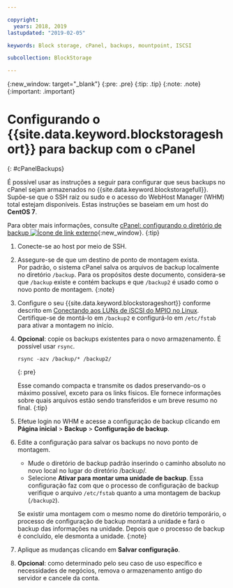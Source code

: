 ```yaml
---

copyright:
  years: 2018, 2019
lastupdated: "2019-02-05"

keywords: Block storage, cPanel, backups, mountpoint, ISCSI

subcollection: BlockStorage

---
```

{:new_window: target="_blank"}
{:pre: .pre}
{:tip: .tip}
{:note: .note}
{:important: .important}

# Configurando o {{site.data.keyword.blockstorageshort}} para backup com o cPanel
{: #cPanelBackups}

É possível usar as instruções a seguir para configurar que seus backups no cPanel sejam
armazenados no {{site.data.keyword.blockstoragefull}}. Supõe-se que o SSH raiz ou
sudo e o acesso do WebHost Manager (WHM) total estejam disponíveis. Estas instruções se baseiam em um host do **CentOS 7**.

Para obter mais informações, consulte [cPanel: configurando o diretório de backup ![Ícone de link externo](../../icons/launch-glyph.svg "Ícone de link externo")](https://docs.cpanel.net/display/68Docs/Backup+Configuration#BackupConfiguration-ConfigureBackupDirectory){:new_window}.
{:tip}

1. Conecte-se ao host por meio de SSH.

2. Assegure-se de que um destino de ponto de montagem exista. <br />
   Por padrão, o sistema cPanel salva os arquivos de backup localmente no diretório `/backup`. Para os propósitos deste documento, considera-se que `/backup` existe e contém backups e que `/backup2` é usado como o novo ponto de montagem.
   {:note}

3. Configure o seu {{site.data.keyword.blockstorageshort}} conforme descrito em [Conectando aos LUNs de iSCSI do MPIO no Linux](/docs/infrastructure/BlockStorage?topic=BlockStorage-mountingLinux#mountingLinux). Certifique-se de montá-lo em `/backup2` e configurá-lo em `/etc/fstab` para ativar a montagem no início.

4. **Opcional**: copie os backups existentes para o novo armazenamento. É possível usar  ` rsync `.
   ```
   rsync -azv /backup/* /backup2/
   ```
   {: pre}

    Esse comando compacta e transmite os dados preservando-os o máximo possível, exceto para os links
físicos. Ele fornece informações sobre quais arquivos estão sendo transferidos e um breve resumo no final.
    {:tip}

5. Efetue login no WHM e acesse a configuração de backup clicando em **Página inicial** > **Backup** > **Configuração de backup**.

6. Edite a configuração para salvar os backups no novo ponto de montagem.
    - Mude o diretório de backup padrão inserindo o caminho absoluto no novo local no lugar do
diretório /backup/.
    - Selecione **Ativar para montar uma unidade de backup**. Essa configuração faz com que o processo de configuração de backup verifique o arquivo `/etc/fstab` quanto a uma montagem de backup (`/backup2`). <br />

    Se existir uma montagem com o mesmo nome do diretório temporário, o processo de configuração de backup
montará a unidade e fará o backup das informações na unidade. Depois que o processo de backup é concluído, ele desmonta a unidade.
    {:note}

7. Aplique as mudanças clicando em **Salvar configuração**.

8. **Opcional**: como determinado pelo seu caso de uso específico e necessidades de negócios, remova o armazenamento antigo do servidor e cancele da conta.
